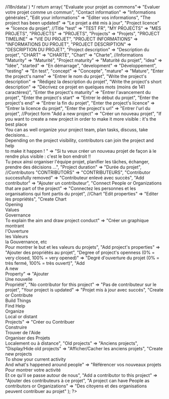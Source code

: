 <?php
/**
 * Extends Locale data for 'en_US'.
 * In this file you can put custom locale settings that will be
 * merged with the ones provided by the framework
 * ( that are stored in <framework_dir>/i18n/data/ )
 */

	return array(
		"Evaluate your projet as commons"=> "Evaluer votre projet comme un commun",
			"Contact information" => "Informations générales",
			"Edit your informations" => "Editer vos informations",
			"The project has been updated" => "Le projet a été mis à jour",
			"Project licence" => "licence du projet",
			//Title
	"test" => "TEST FR",
	"MY PROJECTS" => "MES PROJETS",
	"PROJECTS" => "PROJETS",
	"Projects" => "Projets",
	"PROJECT TIMELINE" => "VIE DU PROJET",
	"PROJECT INFORMATIONS" => "INFORMATIONS DU PROJET",
	"PROJECT DESCRIPTION" => "DESCRIPTION DU PROJET",
	"Project description" => "Description du projet",
	"CHART" => "CHARTE",
	"Chart" => "Charte",
	//Informations 
	"Maturity" => "Maturité",
	"Project maturity" => "Maturité du projet",
	"idea" => "Idée",
	"started" => "En démarrage", 
	"development" => "Développement",
	"testing" => "En test",
    "concept" => "Concepte",
    "mature" => "Mature",
	"Enter the project's name" => "Entrer le nom du projet",
	"Write the project's description" => "Rédigez la description du projet",
	"Write the project's short description" => "Décrivez ce projet en quelques mots (moins de 141 caractères)",
	"Enter the project's maturity" => "Entrer l'avancement du projet",
	"Enter the project's start" => "Entrer le début du projet",
	"Enter the project's end" => "Entrer la fin du projet",
	"Enter the project's licence" => "Entrer la licence du projet",
	"Enter the project's url" => "Entrer l'url du projet",
	
	//Porject form
	"Add a new project" => "Créer un nouveau projet",
	"If you want to create a new project in order to make it more visible : it's the best place<br/>You can as well organize your project team, plan tasks, discuss, take decisions...<br/>Depending on the project visibility, contributors can join the project and help<br>to make it happen ! " => "Si tu veux créer un nouveau projet de façon à le rendre plus visible : c'est le bon endroit !!<br/>Tu peux ainsi organiser l'équipe projet, planifier les tâches, échanger, prendre des décisions ...",
	"Project duration" => "Durée du projet",
	//Contributors
	"CONTRIBUTORS" => "CONTRIBUTEURS",
	"Contributor successfully removed" =>  "Contributeur enlevé avec succès",
	"Add contributor" => "Ajouter un contributeur",
	"Connect People or Organizations that are part of the project" => "Connectez les personnes et les organisations qui font partis du projet",
	//Chart
	"Edit properties" => "Editer les propriétés",
	"Create Chart<br/>Opening<br/>Values<br/>Governance<br/>To explain the aim and draw project conduct" => "Créer un graphique montrant<br/>l'Ouverture<br/>les Valeurs<br/>la Gouvernance, etc<br/>Pour montrer le but et les valeurs du projets",
	"Add project's properties" => "Ajouter des propriétés au projet",
	"Degree of project's openness (0% = very closed, 100% = very opened)" => "Degré d'ouverture du projet (0% = très fermé, 100% = très ouvert)",
	"Add<br/>A new<br/>Property" => "Ajouter<br/>Une nouvelle<br/>Propriété",
	"No contributor for this project" => "Pas de contributeur sur le projet",
	"Your project is updated" => "Projet mis à jour avec succés",
	"Create or Contribute <br>Build Things<br>Find Help<br>Organize<br>Local or distant<br>Projects" => "Créer ou Contribuer<br>Construire<br>Trouver de l'Aide<br>Organiser des Projets<br>Localement ou à distance",
	"Old projects" => "Anciens projects",
	"Display/Hide old projects" => "Afficher/Cacher les anciens projets",
	"Create new projects <br>To show your current activity<br>And what's happened around people" => "Référencer vos nouveaux projets<br>Pour montrer votre activité<br>Et ce qu'il se passe autour de nous",
	"Add a contributor to this project" => "Ajouter des contributeurs à ce projet",
	"A project can have People as contributors or Organizations" => "Des citoyens et des organisations peuvent contribuer au projet"
	);


?>